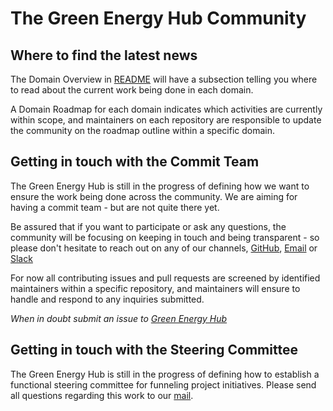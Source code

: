 # The Green Energy Hub Community

## Where to find the latest news

The Domain Overview in [README](README.md) will have a subsection telling you where to read about the current work being done in each domain.

A Domain Roadmap for each domain indicates which activities are currently within scope, and maintainers on each repository are responsible to update the community on the roadmap outline within a specific domain.
<br>

## Getting in touch with the Commit Team

The Green Energy Hub is still in the progress of defining how we want to ensure the work being done across the community. We are aiming for having a commit team - but are not quite there yet.

Be assured that if you want to participate or ask any questions, the community will be focusing on keeping in touch and being transparent - so please don't hesitate to reach out on any of our channels, [GitHub](https://gitHub.com/Energinet-DataHub/green-energy-hub), [Email](mailto:greenenergyhub@energinet.dk) or [Slack](https://join.slack.com/t/greenenergyhub/shared_invite/zt-ik120p69-h8sysERkqRGS0Fj6adKqBw)

For now all contributing issues and pull requests are screened by identified maintainers within a specific repository, and maintainers will ensure to handle and respond to any inquiries submitted.

*When in doubt submit an issue to [Green Energy Hub](https://github.com/Energinet-DataHub/green-energy-hub)*
<br>

## Getting in touch with the Steering Committee

The Green Energy Hub is still in the progress of defining how to establish a functional steering committee for funneling project initiatives. Please send all questions regarding this work to our [mail](mailto:greenenergyhub@energinet.dk).
